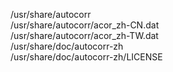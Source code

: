 /usr/share/autocorr  
/usr/share/autocorr/acor\_zh-CN.dat  
/usr/share/autocorr/acor\_zh-TW.dat  
/usr/share/doc/autocorr-zh  
/usr/share/doc/autocorr-zh/LICENSE  
